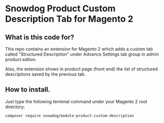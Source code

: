 # Snowdog Product Custom Description Tab for Magento 2

## What is this code for?

This repo contains an extension for Magento 2 which adds a custom tab called "Structured Description" under Advance Settings tab group in admin product edtion.

Also, the extension shows in product page (front end) the list of structured descriptions saved by the previous tab.

## How to install.

Just type the following terminal command under your Magento 2 root directory:

```
composer require snowdog/module-product-custom-description
```